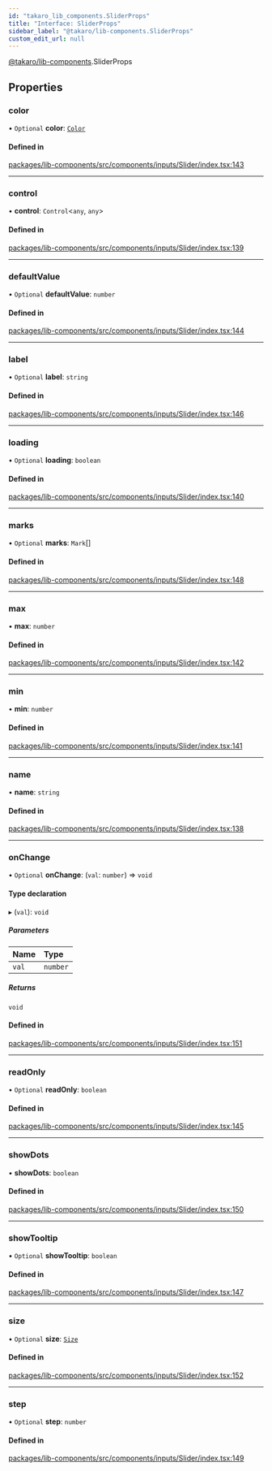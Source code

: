 ```yaml
---
id: "takaro_lib_components.SliderProps"
title: "Interface: SliderProps"
sidebar_label: "@takaro/lib-components.SliderProps"
custom_edit_url: null
---
```


[@takaro/lib-components](../modules/takaro_lib_components.md).SliderProps

## Properties

### color

• `Optional` **color**: [`Color`](../modules/takaro_lib_components.md#color)

#### Defined in

[packages/lib-components/src/components/inputs/Slider/index.tsx:143](https://github.com/niekcandaele/Takaro/blob/91fb19b/packages/lib-components/src/components/inputs/Slider/index.tsx#L143)

___

### control

• **control**: `Control`<`any`, `any`\>

#### Defined in

[packages/lib-components/src/components/inputs/Slider/index.tsx:139](https://github.com/niekcandaele/Takaro/blob/91fb19b/packages/lib-components/src/components/inputs/Slider/index.tsx#L139)

___

### defaultValue

• `Optional` **defaultValue**: `number`

#### Defined in

[packages/lib-components/src/components/inputs/Slider/index.tsx:144](https://github.com/niekcandaele/Takaro/blob/91fb19b/packages/lib-components/src/components/inputs/Slider/index.tsx#L144)

___

### label

• `Optional` **label**: `string`

#### Defined in

[packages/lib-components/src/components/inputs/Slider/index.tsx:146](https://github.com/niekcandaele/Takaro/blob/91fb19b/packages/lib-components/src/components/inputs/Slider/index.tsx#L146)

___

### loading

• `Optional` **loading**: `boolean`

#### Defined in

[packages/lib-components/src/components/inputs/Slider/index.tsx:140](https://github.com/niekcandaele/Takaro/blob/91fb19b/packages/lib-components/src/components/inputs/Slider/index.tsx#L140)

___

### marks

• `Optional` **marks**: `Mark`[]

#### Defined in

[packages/lib-components/src/components/inputs/Slider/index.tsx:148](https://github.com/niekcandaele/Takaro/blob/91fb19b/packages/lib-components/src/components/inputs/Slider/index.tsx#L148)

___

### max

• **max**: `number`

#### Defined in

[packages/lib-components/src/components/inputs/Slider/index.tsx:142](https://github.com/niekcandaele/Takaro/blob/91fb19b/packages/lib-components/src/components/inputs/Slider/index.tsx#L142)

___

### min

• **min**: `number`

#### Defined in

[packages/lib-components/src/components/inputs/Slider/index.tsx:141](https://github.com/niekcandaele/Takaro/blob/91fb19b/packages/lib-components/src/components/inputs/Slider/index.tsx#L141)

___

### name

• **name**: `string`

#### Defined in

[packages/lib-components/src/components/inputs/Slider/index.tsx:138](https://github.com/niekcandaele/Takaro/blob/91fb19b/packages/lib-components/src/components/inputs/Slider/index.tsx#L138)

___

### onChange

• `Optional` **onChange**: (`val`: `number`) => `void`

#### Type declaration

▸ (`val`): `void`

##### Parameters

| Name | Type |
| :------ | :------ |
| `val` | `number` |

##### Returns

`void`

#### Defined in

[packages/lib-components/src/components/inputs/Slider/index.tsx:151](https://github.com/niekcandaele/Takaro/blob/91fb19b/packages/lib-components/src/components/inputs/Slider/index.tsx#L151)

___

### readOnly

• `Optional` **readOnly**: `boolean`

#### Defined in

[packages/lib-components/src/components/inputs/Slider/index.tsx:145](https://github.com/niekcandaele/Takaro/blob/91fb19b/packages/lib-components/src/components/inputs/Slider/index.tsx#L145)

___

### showDots

• **showDots**: `boolean`

#### Defined in

[packages/lib-components/src/components/inputs/Slider/index.tsx:150](https://github.com/niekcandaele/Takaro/blob/91fb19b/packages/lib-components/src/components/inputs/Slider/index.tsx#L150)

___

### showTooltip

• `Optional` **showTooltip**: `boolean`

#### Defined in

[packages/lib-components/src/components/inputs/Slider/index.tsx:147](https://github.com/niekcandaele/Takaro/blob/91fb19b/packages/lib-components/src/components/inputs/Slider/index.tsx#L147)

___

### size

• `Optional` **size**: [`Size`](../modules/takaro_lib_components.md#size)

#### Defined in

[packages/lib-components/src/components/inputs/Slider/index.tsx:152](https://github.com/niekcandaele/Takaro/blob/91fb19b/packages/lib-components/src/components/inputs/Slider/index.tsx#L152)

___

### step

• `Optional` **step**: `number`

#### Defined in

[packages/lib-components/src/components/inputs/Slider/index.tsx:149](https://github.com/niekcandaele/Takaro/blob/91fb19b/packages/lib-components/src/components/inputs/Slider/index.tsx#L149)
